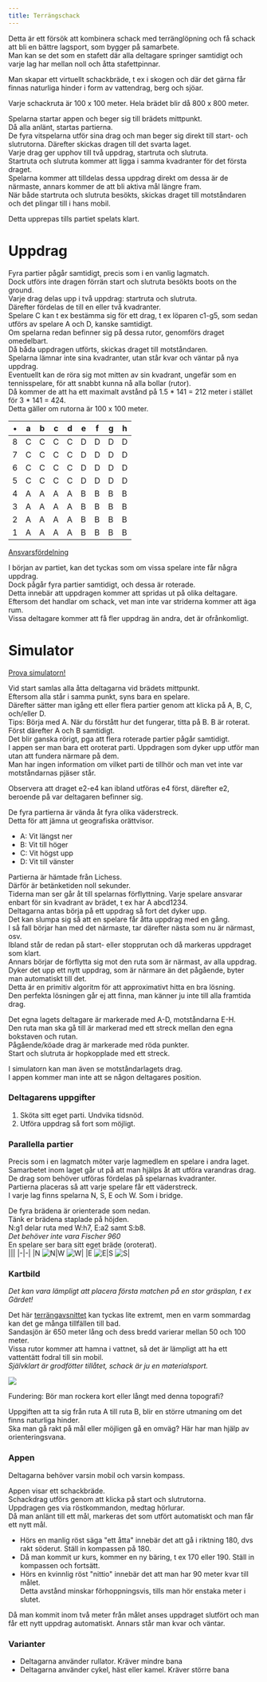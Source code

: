 ```yaml
---
title: Terrängschack
---
```


Detta är ett försök att kombinera schack med terränglöpning och få schack att bli en bättre lagsport, som bygger på samarbete.  
Man kan se det som en stafett där alla deltagare springer samtidigt och varje lag har mellan noll och åtta stafettpinnar.  

Man skapar ett virtuellt schackbräde, t ex i skogen och där det gärna får finnas naturliga hinder i form av vattendrag, berg och sjöar.

Varje schackruta är 100 x 100 meter. Hela brädet blir då 800 x 800 meter.

Spelarna startar appen och beger sig till brädets mittpunkt.  
Då alla anlänt, startas partierna.  
De fyra vitspelarna utför sina drag och man beger sig direkt till start- och slutrutorna. Därefter skickas dragen till det svarta laget.  
Varje drag ger upphov till två uppdrag, startruta och slutruta.  
Startruta och slutruta kommer att ligga i samma kvadranter för det första draget.  
Spelarna kommer att tilldelas dessa uppdrag direkt om dessa är de närmaste, annars kommer de att bli aktiva mål längre fram.  
När både startruta och slutruta besökts, skickas draget till motståndaren och det plingar till i hans mobil.  

Detta upprepas tills partiet spelats klart.

# Uppdrag

Fyra partier pågår samtidigt, precis som i en vanlig lagmatch.  
Dock utförs inte dragen förrän start och slutruta besökts boots on the ground.  
Varje drag delas upp i två uppdrag: startruta och slutruta.  
Därefter fördelas de till en eller två kvadranter.  
Spelare C kan t ex bestämma sig för ett drag, t ex löparen c1-g5, som sedan utförs av spelare A och D, kanske samtidigt.  
Om spelarna redan befinner sig på dessa rutor, genomförs draget omedelbart.  
Då båda uppdragen utförts, skickas draget till motståndaren.  
Spelarna lämnar inte sina kvadranter, utan står kvar och väntar på nya uppdrag.  
Eventuellt kan de röra sig mot mitten av sin kvadrant, ungefär som en tennisspelare, för att snabbt kunna nå alla bollar (rutor).  
Då kommer de att ha ett maximalt avstånd på 1.5 * 141 = 212 meter i stället för 3 * 141 = 424.  
Detta gäller om rutorna är 100 x 100 meter.

|•|a|b|c|d|e|f|g|h|
|-|-|-|-|-|-|-|-|-|
|8|C|C|C|C|D|D|D|D|
|7|C|C|C|C|D|D|D|D|
|6|C|C|C|C|D|D|D|D|
|5|C|C|C|C|D|D|D|D|
|4|A|A|A|A|B|B|B|B|
|3|A|A|A|A|B|B|B|B|
|2|A|A|A|A|B|B|B|B|
|1|A|A|A|A|B|B|B|B|

[Ansvarsfördelning](quadrants)

I början av partiet, kan det tyckas som om vissa spelare inte får några uppdrag.  
Dock pågår fyra partier samtidigt, och dessa är roterade.  
Detta innebär att uppdragen kommer att spridas ut på olika deltagare.  
Eftersom det handlar om schack, vet man inte var striderna kommer att äga rum.  
Vissa deltagare kommer att få fler uppdrag än andra, det är ofrånkomligt.  

# Simulator

[Prova simulatorn!](https://christernilsson.github.io/2025/007-Terrängschack)  

Vid start samlas alla åtta deltagarna vid brädets mittpunkt.  
Eftersom alla står i samma punkt, syns bara en spelare.  
Därefter sätter man igång ett eller flera partier genom att klicka på A, B, C, och/eller D.  
Tips: Börja med A. När du förstått hur det fungerar, titta på B. B är roterat. Först därefter A och B samtidigt.  
Det blir ganska rörigt, pga att flera roterade partier pågår samtidigt.  
I appen ser man bara ett oroterat parti. Uppdragen som dyker upp utför man utan att fundera närmare på dem.  
Man har ingen information om vilket parti de tillhör och man vet inte var motståndarnas pjäser står.  

Observera att draget e2-e4 kan ibland utföras e4 först, därefter e2, beroende på var deltagaren befinner sig.

De fyra partierna är vända åt fyra olika väderstreck.  
Detta för att jämna ut geografiska orättvisor.

* A: Vit längst ner
* B: Vit till höger
* C: Vit högst upp
* D: Vit till vänster

Partierna är hämtade från Lichess.  
Därför är betänketiden noll sekunder.  
Tiderna man ser går åt till spelarnas förflyttning.
Varje spelare ansvarar enbart för sin kvadrant av brädet, t ex har A abcd1234.  
Deltagarna antas börja på ett uppdrag så fort det dyker upp.  
Det kan slumpa sig så att en spelare får åtta uppdrag med en gång.  
I så fall börjar han med det närmaste, tar därefter nästa som nu är närmast, osv.  
Ibland står de redan på start- eller stopprutan och då markeras uppdraget som klart.  
Annars börjar de förflytta sig mot den ruta som är närmast, av alla uppdrag.  
Dyker det upp ett nytt uppdrag, som är närmare än det pågående, byter man automatiskt till det.  
Detta är en primitiv algoritm för att approximativt hitta en bra lösning.  
Den perfekta lösningen går ej att finna, man känner ju inte till alla framtida drag.

Det egna lagets deltagare är markerade med A-D, motståndarna E-H.  
Den ruta man ska gå till är markerad med ett streck mellan den egna bokstaven och rutan.  
Pågående/köade drag är markerade med röda punkter.  
Start och slutruta är hopkopplade med ett streck.  

I simulatorn kan man även se motståndarlagets drag.  
I appen kommer man inte att se någon deltagares position.  

### Deltagarens uppgifter

1. Sköta sitt eget parti. Undvika tidsnöd.
2. Utföra uppdrag så fort som möjligt.

### Parallella partier

Precis som i en lagmatch möter varje lagmedlem en spelare i andra laget.  
Samarbetet inom laget går ut på att man hjälps åt att utföra varandras drag.  
De drag som behöver utföras fördelas på spelarnas kvadranter.  
Partierna placeras så att varje spelare får ett väderstreck.  
I varje lag finns spelarna N, S, E och W. Som i bridge.

De fyra brädena är orienterade som nedan.  
Tänk er brädena staplade på höjden.  
N:g1 delar ruta med W:h7, E:a2 samt S:b8.  
*Det behöver inte vara Fischer 960*  
En spelare ser bara sitt eget bräde (oroterat).  
|||
|-|-|
|N ![N](N.png)|W ![W](W.png)|
|E ![E](E.png)|S ![S](S.png)|

### Kartbild

*Det kan vara lämpligt att placera första matchen på en stor gräsplan, t ex Gärdet!*  

Det här [terrängavsnittet](https://minkarta.lantmateriet.se/plats/3006/v2.0/?e=681858&n=6575132&z=12&mapprofile=karta&layers=%5B%5B%223%22%5D%2C%5B%221%22%5D%5D) kan tyckas lite extremt, men en varm sommardag kan det ge många tillfällen till bad.  
Sandasjön är 650 meter lång och dess bredd varierar mellan 50 och 100 meter.  
Vissa rutor kommer att hamna i vattnet, så det är lämpligt att ha ett vattentätt fodral till sin mobil.  
*Självklart är grodfötter tillåtet, schack är ju en materialsport.*

![](Screenshot.png)

Fundering: Bör man rockera kort eller långt med denna topografi?

Uppgiften att ta sig från ruta A till ruta B, blir en större utmaning om det finns naturliga hinder.  
Ska man gå rakt på mål eller möjligen gå en omväg? Här har man hjälp av orienteringsvana.

### Appen

Deltagarna behöver varsin mobil och varsin kompass.  

Appen visar ett schackbräde.   
Schackdrag utförs genom att klicka på start och slutrutorna.  
Uppdragen ges via röstkommandon, medtag hörlurar.  
Då man anlänt till ett mål, markeras det som utfört automatiskt och man får ett nytt mål.  

* Hörs en manlig röst säga "ett åtta" innebär det att gå i riktning 180, dvs rakt söderut. Ställ in kompassen på 180.  
* Då man kommit ur kurs, kommer en ny bäring, t ex 170 eller 190. Ställ in kompassen och fortsätt.  
* Hörs en kvinnlig röst "nittio" innebär det att man har 90 meter kvar till målet.  
Detta avstånd minskar förhoppningsvis, tills man hör enstaka meter i slutet.  

Då man kommit inom två meter från målet anses uppdraget slutfört och man får ett nytt uppdrag automatiskt. Annars står man kvar och väntar.  

### Varianter

* Deltagarna använder rullator. Kräver mindre bana
* Deltagarna använder cykel, häst eller kamel. Kräver större bana
